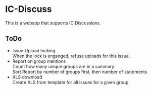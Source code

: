 IC-Discuss
==========

This is a webapp that supports IC Discussions.


ToDo
----

* Issue Upload locking  
  When the lock is enganged, refuse uploads for this issue.
* Report on group mentions  
  Count how many unique groups are in a summary.  
  Sort Report by number of groups first, then number of statements
* XLS download  
  Create XLS from template for all issues for a given group